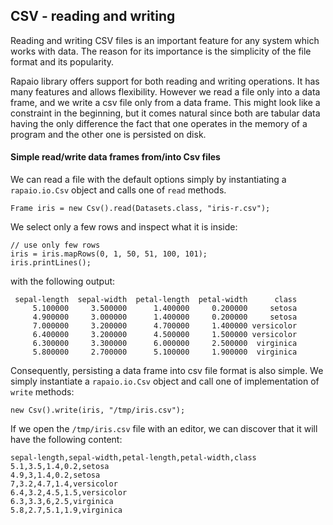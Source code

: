 ## CSV - reading and writing

Reading and writing CSV files is an important feature for any
system which works with data. The reason for its importance is the
simplicity of the file format and its popularity.

Rapaio library offers support for both reading and writing operations.
It has many features and allows flexibility. However we read a file
only into a data frame, and we write a csv file only from a data frame.
This might look like a constraint in the beginning, but it comes natural
since both are tabular data having the only difference the fact that
one operates in the memory of a program and the other one is persisted
on disk.

#### Simple read/write data frames from/into Csv files

We can read a file with the default options simply by instantiating
a `rapaio.io.Csv` object and calls one of `read` methods.

    Frame iris = new Csv().read(Datasets.class, "iris-r.csv");

We select only a few rows and inspect what it is inside:

    // use only few rows
    iris = iris.mapRows(0, 1, 50, 51, 100, 101);
    iris.printLines();

with the following output:

     sepal-length  sepal-width  petal-length  petal-width      class
         5.100000     3.500000      1.400000     0.200000     setosa
         4.900000     3.000000      1.400000     0.200000     setosa
         7.000000     3.200000      4.700000     1.400000 versicolor
         6.400000     3.200000      4.500000     1.500000 versicolor
         6.300000     3.300000      6.000000     2.500000  virginica
         5.800000     2.700000      5.100000     1.900000  virginica

Consequently, persisting a data frame into csv file format is also
simple. We simply instantiate a `rapaio.io.Csv` object and call one
of implementation of `write` methods:

    new Csv().write(iris, "/tmp/iris.csv");

If we open the `/tmp/iris.csv` file with an editor, we can discover
that it will have the following content:

    sepal-length,sepal-width,petal-length,petal-width,class
    5.1,3.5,1.4,0.2,setosa
    4.9,3,1.4,0.2,setosa
    7,3.2,4.7,1.4,versicolor
    6.4,3.2,4.5,1.5,versicolor
    6.3,3.3,6,2.5,virginica
    5.8,2.7,5.1,1.9,virginica

